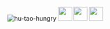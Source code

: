 
![hu-tao-hungry](https://user-images.githubusercontent.com/101642846/168903799-fc5f6364-ad4f-49c7-94c6-e46b8b1f6f2d.gif)
<img height="32" width="32" src="https://cdn.jsdelivr.net/npm/simple-icons@v6/icons/c.svg" />
<img height="32" width="32" src="https://cdn.jsdelivr.net/npm/simple-icons@v6/icons/java.svg" />
<img height="32" width="32" src="https://cdn.jsdelivr.net/npm/simple-icons@v6/icons/python.svg" />
